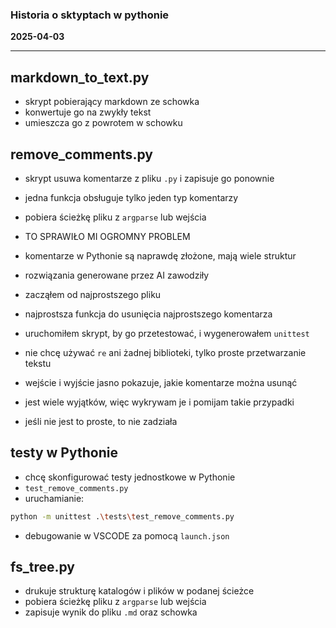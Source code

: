 ### Historia o sktyptach w pythonie

**2025-04-03**

---

## markdown_to_text.py

- skrypt pobierający markdown ze schowka
- konwertuje go na zwykły tekst
- umieszcza go z powrotem w schowku

## remove_comments.py

- skrypt usuwa komentarze z pliku `.py` i zapisuje go ponownie
- jedna funkcja obsługuje tylko jeden typ komentarzy
- pobiera ścieżkę pliku z `argparse` lub wejścia

- TO SPRAWIŁO MI OGROMNY PROBLEM
- komentarze w Pythonie są naprawdę złożone, mają wiele struktur
- rozwiązania generowane przez AI zawodziły
- zacząłem od najprostszego pliku
- najprostsza funkcja do usunięcia najprostszego komentarza
- uruchomiłem skrypt, by go przetestować, i wygenerowałem `unittest`
- nie chcę używać `re` ani żadnej biblioteki, tylko proste przetwarzanie tekstu
- wejście i wyjście jasno pokazuje, jakie komentarze można usunąć
- jest wiele wyjątków, więc wykrywam je i pomijam takie przypadki
- jeśli nie jest to proste, to nie zadziała

## testy w Pythonie

- chcę skonfigurować testy jednostkowe w Pythonie
- `test_remove_comments.py`
- uruchamianie:

```sh
python -m unittest .\tests\test_remove_comments.py
```

- debugowanie w VSCODE za pomocą `launch.json`

## fs_tree.py

- drukuje strukturę katalogów i plików w podanej ścieżce
- pobiera ścieżkę pliku z `argparse` lub wejścia
- zapisuje wynik do pliku `.md` oraz schowka
